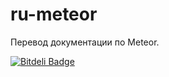 ru-meteor
=========

Перевод документации по Meteor.


[![Bitdeli Badge](https://d2weczhvl823v0.cloudfront.net/skv-headless/ru-meteor/trend.png)](https://bitdeli.com/free "Bitdeli Badge")

